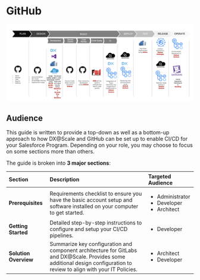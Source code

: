 # GitHub

![A refererence implementation using GitHub as the primary tool](../../../.gitbook/assets/reference-implementation.png)

## Audience

This guide is written to provide a top-down as well as a bottom-up approach to how DX@Scale and GitHub can be set up to enable CI/CD for your Salesforce Program. Depending on your role, you may choose to focus on some sections more than others.

The guide is broken into **3 major sections**:

<table>
  <thead>
    <tr>
      <th style="text-align:left">Section</th>
      <th style="text-align:left">Description</th>
      <th style="text-align:left">Targeted Audience</th>
    </tr>
  </thead>
  <tbody>
    <tr>
      <td style="text-align:left"><b>Prerequisites</b>
      </td>
      <td style="text-align:left">Requirements checklist to ensure you have the basic account setup and
        software installed on your computer to get started.</td>
      <td style="text-align:left">
        <ul>
          <li>Administrator</li>
          <li>Developer</li>
          <li>Architect</li>
        </ul>
      </td>
    </tr>
    <tr>
      <td style="text-align:left"><b>Getting Started</b>
      </td>
      <td style="text-align:left">Detailed step-by-step instructions to configure and setup your CI/CD pipelines.</td>
      <td
      style="text-align:left">
        <ul>
          <li>Developer</li>
        </ul>
        </td>
    </tr>
    <tr>
      <td style="text-align:left"><b>Solution Overview</b>
      </td>
      <td style="text-align:left">Summarize key configuration and component architecture for GitLabs and
        DX@Scale. Provides some additional design configuration to review to align
        with your IT Policies.</td>
      <td style="text-align:left">
        <ul>
          <li>Architect</li>
          <li>Developer</li>
        </ul>
      </td>
    </tr>
  </tbody>
</table>

